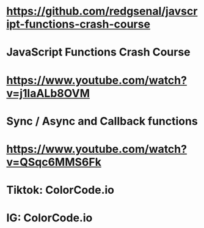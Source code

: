 # https://github.com/redgsenal/javscript-functions-crash-course

# JavaScript Functions Crash Course

# https://www.youtube.com/watch?v=j1laALb8OVM

# Sync / Async and Callback functions

# https://www.youtube.com/watch?v=QSqc6MMS6Fk

# Tiktok: ColorCode.io

# IG: ColorCode.io
